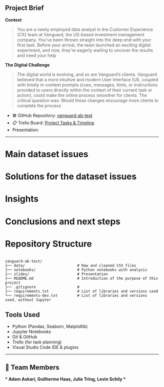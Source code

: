 ## Project Brief

**Context**

>You are a newly employed data analyst in the Customer Experience (CX) team at Vanguard, the US-based investment management company. You've been thrown straight into the deep end with your first task. Before your arrival, the team launched an exciting digital experiment, and now, they're eagerly waiting to uncover the results and need your help


**The Digital Challenge**

>The digital world is evolving, and so are Vanguard’s clients. Vanguard believed that a more intuitive and modern User Interface (UI), coupled with timely in-context prompts (cues, messages, hints, or instructions provided to users directly within the context of their current task or action), could make the online process smoother for clients. The critical question was: Would these changes encourage more clients to complete the process


- 🛠 GitHub Repository: [vanguard-ab-test](https://github.com/JujuGnirt/vanguard-ab-test)
- 📋 Trello Board: [Project Tasks & Timeline](https://trello.com/b/iJ9eyJCC/vanguard-project)
- Presentation:

---


# Main dataset issues


# Solutions for the dataset issues


# Insights 


# Conclusions and next steps


# Repository Structure

```

vanguard-ab-test/
├── data/                        # Raw and cleaned CSV files
├── notebooks/                   # Python notebooks with analysis
├── slides/                      # Presentation
├── README.md                    # Introduction of the purpose of this project
├── .gitignore                   # 
├── requirements.txt             # List of libraries and versions used 
└── requirements-dev.txt         # List of libraries and versions used, without Jupyter

```


##  Tools Used
 
- Python (Pandas, Seaborn, Matplotlib)  
- Jupyter Notebooks  
- Git & GitHub  
- Trello (for task planning)  
- Visual Studio Code IDE & plugins
  
---

## 👥 Team Members

__* Adam Askari,
Guilherme Haas,
Julie Tring,
Levin Schily
*__